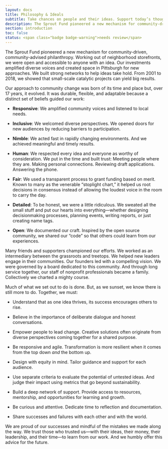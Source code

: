 ```yaml
---
layout: docs
title: Philosophy & Ideals
subtitle: Take chances on people and their ideas. Support today’s thought-provoking change makers and tomorrow’s inventive visionaries.
description: The Sprout Fund pioneered a new mechanism for community-driven, community-advised philanthropy.
section: introduction
toc: false
status: <span class="badge badge-warning">needs review</span>
---
```


The Sprout Fund pioneered a new mechanism for community-driven, community-advised
philanthropy. Working out of neighborhood storefronts, we were open and
accessible to anyone with an idea. Our investments amplified diverse voices and
created space in Pittsburgh for new approaches. We built strong networks to help
ideas take hold. From 2001 to 2018, we showed that small-scale catalytic
projects can yield big results.

Our approach to community change was born of its time and place but, over 17
years, it evolved. It was durable, flexible, and adaptable because a distinct
set of beliefs guided our work:

-   **Responsive**: We amplified community voices and listened to local needs.

-   **Inclusive**: We welcomed diverse perspectives. We opened doors for new
    audiences by reducing barriers to participation.

-   **Nimble**: We acted fast in rapidly changing environments. And we achieved
    meaningful and timely results.

-   **Human**: We respected every idea and everyone as worthy of consideration.
    We put in the time and built trust: Meeting people where they are. Making
    personal connections. Reviewing draft applications. Answering the phone.

-   **Fair**: We used a transparent process to grant funding based on merit.
    Known to many as the venerable “stoplight chart,” it helped us root
    decisions in consensus instead of allowing the loudest voice in the room to
    carry the day.

-   **Detailed**: To be honest, we were a little ridiculous. We sweated all the
    small stuff and put our hearts into everything—whether designing
    decisionmaking processes, planning events, writing reports, or just creating
    name tags.

-   **Open**: We documented our craft. Inspired by the open source community, we
    shared our “code” so that others could learn from our experiences.


Many friends and supporters championed our efforts. We worked as an
intermediary between the grassroots and treetops. We helped new leaders engage
in their communities. Our founders led with a compelling vision. We were
governed by a board dedicated to this community. And through long service
together, our staff of nonprofit professionals became a family. Collectively we
charted a mighty course.

Much of what we set out to do is done. But, as we sunset, we know there is still more to do.
Together, we must:

-   Understand that as one idea thrives, its success encourages others to rise.

-   Believe in the importance of deliberate dialogue and honest conversations.

-   Empower people to lead change. Creative solutions often originate from
    diverse perspectives coming together for a shared purpose.

-   Be responsive and agile. Transformation is more resilient when it comes from
    the top down *and* the bottom up.

-   Design with equity in mind. Tailor guidance and support for each audience.

-   Use separate criteria to evaluate the potential of untested ideas. And judge
    their impact using metrics that go beyond sustainability.

-   Build a deep network of support. Provide access to resources, mentorship,
    and opportunities for learning and growth.

-   Be curious and attentive. Dedicate time to reflection and documentation.

-   Share successes and failures with each other and with the world.

We are proud of our successes and mindful of the mistakes we made along the way.
We trust those who trusted us—with their ideas, their money, their leadership,
and their time—to learn from our work. And we humbly offer this advice for the
future.

